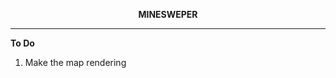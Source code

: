 <p style="text-align: center;"><strong>MINESWEPER</strong></p>

****
**To Do**
1. Make the map rendering